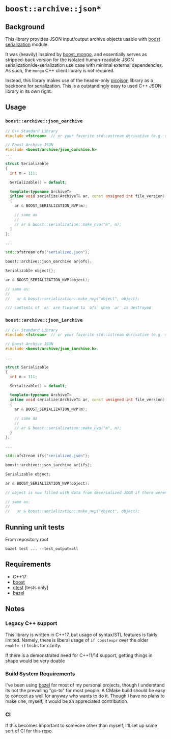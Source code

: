 # `boost::archive::json*`

## Background

This library provides JSON input/output archive objects usable with [boost serialization](https://www.boost.org/doc/libs/1_71_0/libs/serialization/doc/serialization.html) module.

It was (heavily) inspired by [boost_mongo](https://github.com/ignatz/boost_mongo), and essentially serves as stripped-back version for the isolated human-readable JSON serialization/de-serialization use case with minimal external dependencies. As such, the `mongo` C++ client library is not required.

Instead, this library makes use of the header-only [picojson](https://github.com/kazuho/picojson/blob/master/picojson.h) library as a backbone for serialization. This is a outstandingly easy to used C++ JSON library in its own right.


## Usage


### `boost::archive::json_oarchive`

```c++
// C++ Standard Library
#include <fstream>  // or your favorite std::ostream derivative (e.g. std::cout)

// Boost Archive JSON
#include <boost/archive/json_oarchive.h>
...

struct Serializable
{
  int m = 111;

  Serializable() = default;

  template<typename ArchiveT>
  inline void serialize(ArchiveT& ar, const unsigned int file_version)
  {
    ar & BOOST_SERIALIZATION_NVP(m);

    // same as
    //
    // ar & boost::serialization::make_nvp("m", m);
  }
};

...

std::ofstream ofs{"serialized.json"};

boost::archive::json_oarchive ar{ofs};

Serializable object{};

ar & BOOST_SERIALIZATION_NVP(object);

// same as:
//
//   ar & boost::serialization::make_nvp("object", object);

/// contents of `ar` are flushed to `ofs` when `ar` is destroyed
```


### `boost::archive::json_iarchive`

```c++
// C++ Standard Library
#include <fstream>  // or your favorite std::istream derivative (e.g. std::cout)

// Boost Archive JSON
#include <boost/archive/json_iarchive.h>

...

struct Serializable
{
  int m = 111;

  Serializable() = default;

  template<typename ArchiveT>
  inline void serialize(ArchiveT& ar, const unsigned int file_version)
  {
    ar & BOOST_SERIALIZATION_NVP(m);

    // same as
    //
    // ar & boost::serialization::make_nvp("m", m);
  }
};

...

std::ofstream ifs{"serialized.json"};

boost::archive::json_iarchive ar{ifs};

Serializable object;

ar & BOOST_SERIALIZATION_NVP(object);

// object is now filled with data from deserialized JSON if there weren't any exceptions!

// same as:
//
//   ar & boost::serialization::make_nvp("object", object);
```

## Running unit tests

From repository root
```
bazel test ... --test_output=all

```


## Requirements
- C++17
- [boost](https://www.boost.org/)
- [gtest](https://github.com/google/googletest) [tests only]
- [bazel](https://bazel.build/)


## Notes

### Legacy C++ support

This library is written in C++17, but usage of syntax/STL features is fairly limited. Namely,
there is liberal usage of `if constexpr` over the older `enable_if` tricks for clarity.

If there is a demonstrated need for C++11/14 support, getting things in shape would be very doable


### Build System Requirements

I've been using [bazel](https://bazel.build/) for most of my personal projects, though I understand its not the prevailing "go-to" for most people.
A CMake build should be easy to concoct as well for anyway who wants to do it. Though I have no plans to make one, myself, it would be an appreciated contribution.


### CI

If this becomes important to someone other than myself, I'll set up some sort of CI for this repo.
